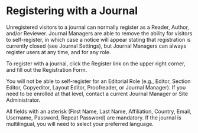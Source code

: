 # Registering with a Journal

Unregistered visitors to a journal can normally register as a Reader, Author, and/or Reviewer. Journal Managers are able to remove the ability for visitors to self-register, in which case a notice will appear stating that registration is currently closed (see Journal Settings), but Journal Managers can always register users at any time, and for any role.

To register with a journal, click the Register link on the upper right corner, and fill out the Registration Form. 

You will not be able to self-register for an Editorial Role (e.g., Editor, Section Editor, Copyeditor, Layout Editor, Proofreader, or Journal Manager). If you need to be enrolled at that level, contact a current Journal Manager or Site Administrator.

All fields with an asterisk (First Name, Last Name, Affiliation, Country, Email, Username, Password, Repeat Password) are mandatory. If the journal is multilingual, you will need to select your preferred language.